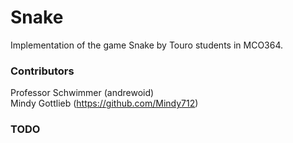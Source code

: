 # Snake
Implementation of the game Snake by Touro students in MCO364.

### Contributors
Professor Schwimmer (andrewoid)  
Mindy Gottlieb (https://github.com/Mindy712)

### TODO
